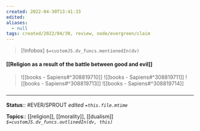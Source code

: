 ```yaml
---
created: 2022-04-30T13:41:33 
edited: 
aliases:
  - null
tags: created/2022/04/30, review, node/evergreen/claim
---
```

> [!infobox]
`$=customJS.dv_funcs.mentionedIn(dv)`

#### [[Religion as a result of the battle between good and evil]]



> ![[books - Sapiens#^308819710]]
> ![[books - Sapiens#^308819711]]
> ![[books - Sapiens#^308819713]]
> ![[books - Sapiens#^308819714]]




### <hr class="footnote"/>

**Status**:: #EVER/SPROUT
*edited `=this.file.mtime`*

**Topics**:: [[religion]], [[morality]], [[dualism]]
*`$=customJS.dv_funcs.outlinedIn(dv, this)`*
